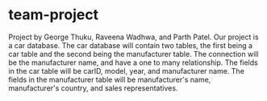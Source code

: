 # team-project
Project by George Thuku, Raveena Wadhwa, and Parth Patel. Our project is a car database.
The car database will contain two tables, the first being a car table and the second being the manufacturer table. The connection will be the manufacturer name, and have a one to many relationship. The fields in the car table will be carID, model, year, and manufacturer name. The fields in the manufacturer table will be manufacturer's name, manufacturer's country, and sales representatives.
